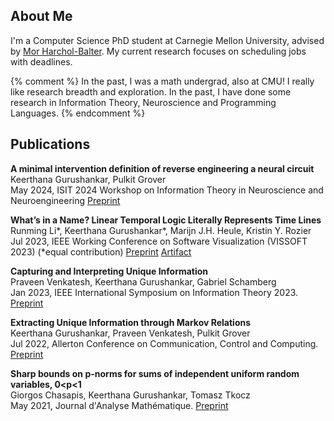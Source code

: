 ## About Me

I'm a Computer Science PhD student at Carnegie Mellon University, advised by [Mor Harchol-Balter](https://www.cs.cmu.edu/~harchol/). My current research focuses on scheduling jobs with deadlines.

{% comment %}
   In the past, I was a math undergrad, also at CMU! I really like research breadth and exploration. In the past, I have done some research in Information Theory, Neuroscience and Programming Languages.
{% endcomment %}

## Publications

**A minimal intervention definition of reverse engineering a neural circuit**
 	Keerthana Gurushankar, Pulkit Grover   
	May 2024, ISIT 2024 Workshop on Information Theory in Neuroscience and Neuroengineering [Preprint](https://arxiv.org/abs/2110.00889)

**What’s in a Name? Linear Temporal Logic Literally Represents Time Lines**  
    	Runming Li\*, Keerthana Gurushankar\*, Marijn J.H. Heule, Kristin Y. Rozier  
   	Jul 2023, IEEE Working Conference on Software Visualization (VISSOFT 2023) (\*equal contribution) [Preprint](https://www.andrew.cmu.edu/user/runmingl/paper/ltl.pdf) [Artifact](https://zenodo.org/record/8244783)

**Capturing and Interpreting Unique Information**  
	Praveen Venkatesh, Keerthana Gurushankar, Gabriel Schamberg  
	Jan 2023, IEEE International Symposium on Information Theory 2023. [Preprint](https://arxiv.org/abs/2302.11873)

**Extracting Unique Information through Markov Relations**  
	Keerthana Gurushankar, Praveen Venkatesh, Pulkit Grover  
	Jul 2022, Allerton Conference on Communication, Control and Computing. [Preprint](https://arxiv.org/abs/2210.14789)

**Sharp bounds on p-norms for sums of independent uniform random variables, 0<p<1**  
	Giorgos Chasapis, Keerthana Gurushankar, Tomasz Tkocz  
	May 2021, Journal d'Analyse Mathématique. [Preprint](https://arxiv.org/abs/2105.14079)

    